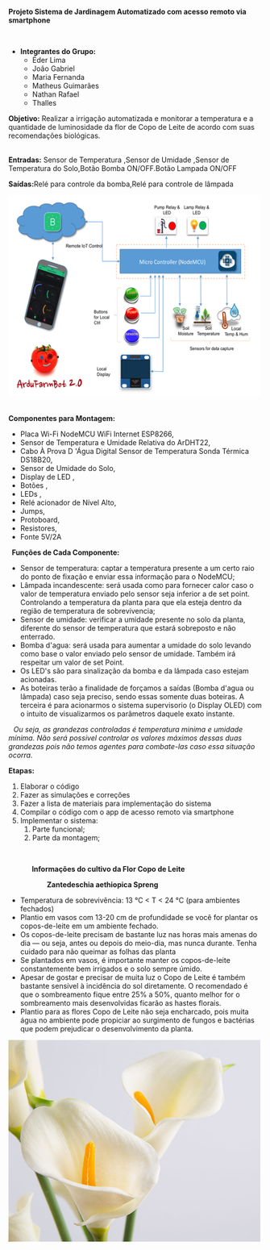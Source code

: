 <p><strong>Projeto Sistema de Jardinagem Automatizado com acesso remoto via smartphone</strong></p>
<p>&nbsp;</p>
<ul>
<li><strong>Integrantes do Grupo:</strong>
<ul>
<li>&Eacute;der Lima</li>
<li>Jo&atilde;o Gabriel</li>
<li>Maria Fernanda</li>
<li>Matheus Guimar&atilde;es</li>
<li>Nathan Rafael</li>
<li>Thalles</li>
</ul>
</li>
</ul>
<p><strong>Objetivo:</strong>&nbsp;Realizar a irriga&ccedil;&atilde;o automatizada e monitorar a temperatura e a quantidade de luminosidade da flor de Copo de Leite de acordo com suas recomenda&ccedil;&otilde;es biol&oacute;gicas.</p>
<p><br /><strong>Entradas:</strong>&nbsp;Sensor de Temperatura ,Sensor de Umidade ,Sensor de Temperatura do Solo,Bot&atilde;o Bomba ON/OFF.Bot&atilde;o Lampada ON/OFF</p>
<p><strong>Sa&iacute;das:</strong>Rel&eacute; para controle da bomba,Rel&eacute; para controle de l&acirc;mpada</p>
<p><a href="https://github.com/MariaFernandaBorges/Sistema-de-Irriga-o-Automatizado/blob/master/diagrama%20de%20blocos.png"><img src="https://github.com/MariaFernandaBorges/Sistema-de-Irriga-o-Automatizado/raw/master/diagrama%20de%20blocos.png" alt="" width="500" height="400" /></a></p>
<p><br /><strong>Componentes para Montagem:</strong></p>
<ul>
<li>Placa Wi-Fi NodeMCU WiFi Internet ESP8266,</li>
<li>Sensor de Temperatura e Umidade Relativa do ArDHT22,</li>
<li>Cabo &Agrave; Prova D '&Aacute;gua Digital Sensor de Temperatura Sonda T&eacute;rmica DS18B20,</li>
<li>Sensor de Umidade do Solo,</li>
<li>Display de LED ,</li>
<li>Bot&otilde;es ,</li>
<li>LEDs ,</li>
<li>Rel&eacute; acionador de N&iacute;vel Alto,</li>
<li>Jumps,</li>
<li>Protoboard,</li>
<li>Resistores,</li>
<li>Fonte 5V/2A</li>
</ul>
<p><strong>&nbsp; Fun&ccedil;&otilde;es de Cada Componente:</strong></p>
<ul>
<li dir="auto">Sensor de temperatura: captar a temperatura presente a um certo raio do ponto de fixa&ccedil;&atilde;o e enviar essa informa&ccedil;&atilde;o para o NodeMCU;</li>
<li dir="auto">L&acirc;mpada incandescente: ser&aacute; usada como para fornecer calor caso o valor de temperatura enviado pelo sensor seja inferior a de set point. Controlando a temperatura da planta para que ela esteja dentro da regi&atilde;o de temperatura de sobrevivencia;</li>
<li dir="auto">Sensor de umidade: verificar a umidade presente no solo da planta, diferente do sensor de temperatura que estar&aacute; sobreposto e n&atilde;o enterrado.</li>
<li dir="auto">Bomba d'agua: ser&aacute; usada para aumentar a umidade do solo levando como base o valor enviado pelo sensor de umidade. Tamb&eacute;m ir&aacute; respeitar um valor de set Point.</li>
<li dir="auto">Os LED's s&atilde;o para sinaliza&ccedil;&atilde;o da bomba e da l&acirc;mpada caso estejam acionadas.</li>
<li dir="auto">As boteiras ter&atilde;o a finalidade de for&ccedil;amos a sa&iacute;das (Bomba d'agua ou l&acirc;mpada) caso seja preciso, sendo essas somente duas boteiras. A terceira &eacute; para acionarmos o sistema supervisorio (o Display OLED) com o intuito de visualizarmos os par&acirc;metros daquele exato instante.</li>
</ul>
<p><strong>&nbsp; &nbsp;</strong><em>Ou seja, as grandezas controladas &eacute; temperatura minima e umidade m&iacute;nima. N&atilde;o ser&aacute; possivel controlar os valores m&aacute;ximos dessas duas grandezas pois n&atilde;o temos agentes para combate-las caso essa situa&ccedil;&atilde;o ocorra.</em></p>
<p><strong>Etapas:</strong></p>
<ol>
<li>Elaborar o c&oacute;digo</li>
<li>Fazer as simula&ccedil;&otilde;es e corre&ccedil;&otilde;es</li>
<li>Fazer a lista de materiais para implementa&ccedil;&atilde;o do sistema</li>
<li>Compilar o c&oacute;digo com o app de acesso remoto via smartphone</li>
<li>Implementar o sistema:
<ol>
<li>Parte funcional;</li>
<li>Parte da montagem;</li>
</ol>
</li>
</ol>
<p>&nbsp;</p>
<p><strong>&nbsp; &nbsp; &nbsp; &nbsp; &nbsp; &nbsp; &nbsp; Informa&ccedil;&otilde;es do cultivo da Flor Copo de Leite&nbsp;</strong></p>
<p><strong>&nbsp; &nbsp; &nbsp; &nbsp; &nbsp; &nbsp; &nbsp; &nbsp; &nbsp; &nbsp; &nbsp; &nbsp;Zantedeschia aethiopica Spreng&nbsp;</strong></p>
<ul>
<li>Temperatura de sobreviv&ecirc;ncia: 13 &deg;C &lt; T &lt; 24 &deg;C (para ambientes fechados)</li>
<li>Plantio em vasos com 13-20 cm de profundidade se voc&ecirc; for plantar os copos-de-leite em um ambiente fechado.</li>
<li>Os copos-de-leite precisam de bastante luz nas horas mais amenas do dia &mdash; ou seja, antes ou depois do meio-dia, mas nunca durante. Tenha cuidado para n&atilde;o queimar as folhas das planta</li>
<li>Se plantados em vasos, &eacute; importante manter os copos-de-leite constantemente bem irrigados e o solo sempre &uacute;mido.</li>
<li>Apesar de gostar e precisar de muita luz o Copo de Leite &eacute; tamb&eacute;m bastante sens&iacute;vel &agrave; incid&ecirc;ncia do sol diretamente. O recomendado &eacute; que o sombreamento fique entre 25% a 50%, quanto melhor for o sombreamento mais desenvolvidas ficar&atilde;o as hastes florais.</li>
<li>Plantio para as flores Copo de Leite n&atilde;o seja encharcado, pois muita &aacute;gua no ambiente pode propiciar ao surgimento de fungos e bact&eacute;rias que podem prejudicar o desenvolvimento da planta.</li>
</ul>
<p><a href="https://github.com/MariaFernandaBorges/Sistema-de-Irriga-o-Automatizado/blob/master/copo%20de%20leite.jpg"><img src="https://github.com/MariaFernandaBorges/Sistema-de-Irriga-o-Automatizado/raw/master/copo%20de%20leite.jpg" alt="" width="500" height="400" /></a></p>
